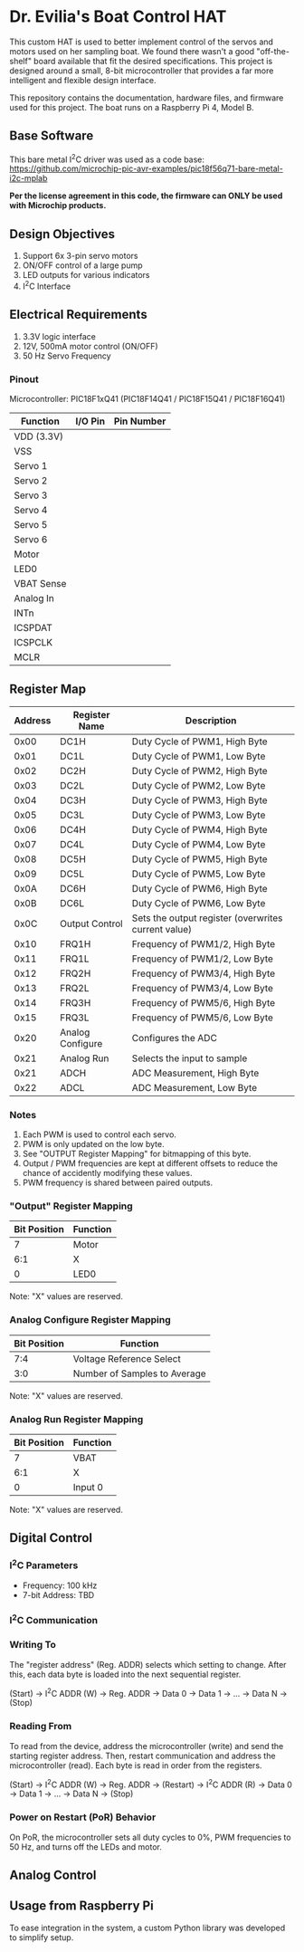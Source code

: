 # Dr. Evilia's Boat Control HAT
This custom HAT is used to better implement control of the servos and motors used on her sampling boat. We found there wasn't a good "off-the-shelf" board available that fit the desired specifications. This project is designed around a small, 8-bit microcontroller that provides a far more intelligent and flexible design interface. 

This repository contains the documentation, hardware files, and firmware used for this project. The boat runs on a Raspberry Pi 4, Model B.  

## Base Software

This bare metal I<sup>2</sup>C driver was used as a code base: https://github.com/microchip-pic-avr-examples/pic18f56q71-bare-metal-i2c-mplab 

**Per the license agreement in this code, the firmware can ONLY be used with Microchip products.**

## Design Objectives

1. Support 6x 3-pin servo motors
2. ON/OFF control of a large pump
3. LED outputs for various indicators
4. I<sup>2</sup>C Interface

## Electrical Requirements

1. 3.3V logic interface
2. 12V, 500mA motor control (ON/OFF)
3. 50 Hz Servo Frequency

### Pinout

Microcontroller: PIC18F1xQ41
(PIC18F14Q41 / PIC18F15Q41 / PIC18F16Q41)

| Function | I/O Pin | Pin Number
| -------- | ---------- | --------
| VDD (3.3V) |
| VSS |
| Servo 1 | 
| Servo 2 |
| Servo 3 |
| Servo 4 |
| Servo 5 |
| Servo 6 |
| Motor | 
| LED0 |
| VBAT Sense |
| Analog In |
| INTn |
| ICSPDAT |
| ICSPCLK |
| MCLR | 

## Register Map

| Address | Register Name | Description
| ------- | ------------- | -----------
| 0x00    | DC1H | Duty Cycle of PWM1, High Byte
| 0x01    | DC1L | Duty Cycle of PWM1, Low Byte
| 0x02    | DC2H | Duty Cycle of PWM2, High Byte
| 0x03    | DC2L | Duty Cycle of PWM2, Low Byte
| 0x04    | DC3H | Duty Cycle of PWM3, High Byte
| 0x05    | DC3L | Duty Cycle of PWM3, Low Byte
| 0x06    | DC4H | Duty Cycle of PWM4, High Byte
| 0x07    | DC4L | Duty Cycle of PWM4, Low Byte
| 0x08    | DC5H | Duty Cycle of PWM5, High Byte
| 0x09    | DC5L | Duty Cycle of PWM5, Low Byte
| 0x0A    | DC6H | Duty Cycle of PWM6, High Byte
| 0x0B    | DC6L | Duty Cycle of PWM6, Low Byte
| 0x0C    | Output Control | Sets the output register (overwrites current value)
| 0x10    | FRQ1H | Frequency of PWM1/2, High Byte
| 0x11    | FRQ1L | Frequency of PWM1/2, Low Byte
| 0x12    | FRQ2H | Frequency of PWM3/4, High Byte
| 0x13    | FRQ2L | Frequency of PWM3/4, Low Byte
| 0x14    | FRQ3H | Frequency of PWM5/6, High Byte
| 0x15    | FRQ3L | Frequency of PWM5/6, Low Byte
| 0x20    | Analog Configure | Configures the ADC
| 0x21    | Analog Run | Selects the input to sample 
| 0x21    | ADCH | ADC Measurement, High Byte
| 0x22    | ADCL | ADC Measurement, Low Byte


### Notes

1. Each PWM is used to control each servo. 
2. PWM is only updated on the low byte.
3. See "OUTPUT Register Mapping" for bitmapping of this byte.
4. Output / PWM frequencies are kept at different offsets to reduce the chance of accidently modifying these values. 
5. PWM frequency is shared between paired outputs.

### "Output" Register Mapping

| Bit Position | Function 
| ------------ | --------
| 7 | Motor
| 6:1 | X
| 0 | LED0

Note: "X" values are reserved.

### Analog Configure Register Mapping

| Bit Position | Function 
| ------------ | --------
| 7:4 | Voltage Reference Select
| 3:0 | Number of Samples to Average

Note: "X" values are reserved.

### Analog Run Register Mapping

| Bit Position | Function 
| ------------ | --------
| 7 | VBAT
| 6:1 | X
| 0 | Input 0

Note: "X" values are reserved.

## Digital Control

### I<sup>2</sup>C Parameters

- Frequency: 100 kHz  
- 7-bit Address: TBD

### I<sup>2</sup>C Communication

### Writing To

The "register address" (Reg. ADDR) selects which setting to change. After this, each data byte is loaded into the next sequential register. 

(Start) &rarr; I<sup>2</sup>C ADDR (W) &rarr; Reg. ADDR &rarr; Data 0 &rarr; Data 1 &rarr; ... &rarr; Data N &rarr; (Stop)

### Reading From

To read from the device, address the microcontroller (write) and send the starting register address. Then, restart communication and address the microcontroller (read). Each byte is read in order from the registers.

(Start) &rarr; I<sup>2</sup>C ADDR (W) &rarr; Reg. ADDR &rarr; (Restart) &rarr; I<sup>2</sup>C ADDR (R) &rarr; Data 0 &rarr; Data 1 &rarr; ... &rarr; Data N &rarr; (Stop)

### Power on Restart (PoR) Behavior

On PoR, the microcontroller sets all duty cycles to 0%, PWM frequencies to 50 Hz, and turns off the LEDs and motor. 

## Analog Control



## Usage from Raspberry Pi

To ease integration in the system, a custom Python library was developed to simplify setup. 